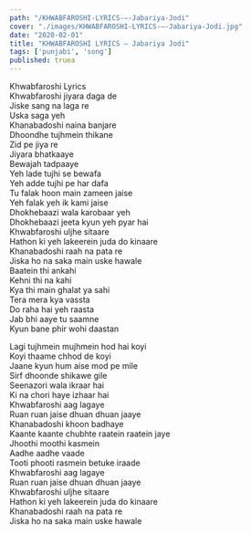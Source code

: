 ```yaml
---
path: "/KHWABFAROSHI-LYRICS-–-Jabariya-Jodi"
cover: "./images/KHWABFAROSHI-LYRICS-–-Jabariya-Jodi.jpg"
date: "2020-02-01"
title: "KHWABFAROSHI LYRICS – Jabariya Jodi"
tags: ['punjabi', 'song']
published: truea
---
```

  
Khwabfaroshi Lyrics  
Khwabfaroshi jiyara daga de  
Jiske sang na laga re  
Uska saga yeh  
Khanabadoshi naina banjare  
Dhoondhe tujhmein thikane  
Zid pe jiya re  
Jiyara bhatkaaye  
Bewajah tadpaaye  
Yeh lade tujhi se bewafa  
Yeh adde tujhi pe har dafa  
Tu falak hoon main zameen jaise  
Yeh falak yeh ik kami jaise  
Dhokhebaazi wala karobaar yeh  
Dhokhebaazi jeeta kyun yeh pyar hai  
Khwabfaroshi uljhe sitaare  
Hathon ki yeh lakeerein juda do kinaare  
Khanabadoshi raah na pata re  
Jiska ho na saka main uske hawale  
Baatein thi ankahi  
Kehni thi na kahi  
Kya thi main ghalat ya sahi  
Tera mera kya vassta  
Do raha hai yeh raasta  
Jab bhi aaye tu saamne  
Kyun bane phir wohi daastan  
  
  
  
  
  
  
Lagi tujhmein mujhmein hod hai koyi  
Koyi thaame chhod de koyi  
Jaane kyun hum aise mod pe mile  
Sirf dhoonde shikawe gile  
Seenazori wala ikraar hai  
Ki na chori haye izhaar hai  
Khwabfaroshi aag lagaye  
Ruan ruan jaise dhuan dhuan jaaye  
Khanabadoshi khoon badhaye  
Kaante kaante chubhte raatein raatein jaye  
Jhoothi moothi kasmein  
Aadhe aadhe vaade  
Tooti phooti rasmein betuke iraade  
Khwabfaroshi aag lagaye  
Ruan ruan jaise dhuan dhuan jaaye  
Khwabfaroshi uljhe sitaare  
Hathon ki yeh lakeerein juda do kinaare  
Khanabadoshi raah na pata re  
Jiska ho na saka main uske hawale  
